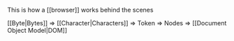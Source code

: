 This is how a [[browser]] works behind the scenes

[[Byte|Bytes]] => [[Character|Characters]] => Token => Nodes => [[Document Object Model|DOM]]